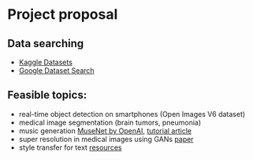 # Project proposal

## Data searching
- [Kaggle Datasets](https://www.kaggle.com/datasets)
- [Google Dataset Search](https://datasetsearch.research.google.com)

## Feasible topics:
- real-time object detection on smartphones (Open Images V6 dataset)
- medical image segmentation (brain tumors, pneumonia)
- music generation [MuseNet by OpenAI](https://openai.com/blog/musenet/), [tutorial article](https://towardsdatascience.com/deep-learning-with-tensorflow-part-3-music-and-text-generation-8a3fbfdc5e9b)
- super resolution in medical images using GANs [paper](https://arxiv.org/pdf/1803.01417.pdf)
- style transfer for text [resources](https://github.com/fuzhenxin/Style-Transfer-in-Text)
